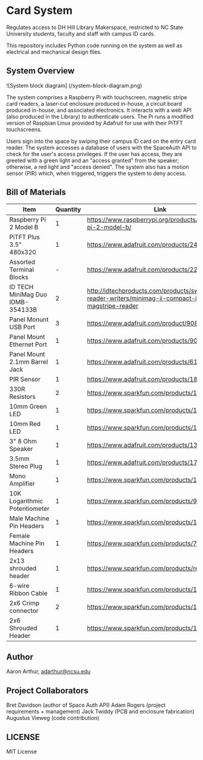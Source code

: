 # Card System
Regulates access to DH Hill Library Makerspace, restricted to NC State University students, faculty and staff with campus ID cards. 

This repository includes Python code running on the system as well as electrical and mechanical design files.

## System Overview
![System block diagram]
(/system-block-diagram.png)

The system comprises a Raspberry Pi with touchscreen, magnetic stripe card readers, a laser-cut enclosure produced in-house, a circuit board produced in-house, and associated electronics. It interacts with a web API (also produced in the Library) to authenticate users. The Pi runs a modified version of Raspbian Linux provided by Adafruit for use with their PiTFT touchscreens.

Users sign into the space by swiping their campus ID card on the entry card reader. The system accesses a database of users with the SpaceAuth API to check for the user's access privileges. If the user has access, they are greeted with a green light and an "access granted" from the speaker; otherwise, a red light and "access denied". The system also has a motion sensor (PIR) which, when triggered, triggers the system to deny access.

## Bill of Materials
| Item  | Quantity  | Link  |
| ----- | --------- | ----- |
Raspberry Pi 2 Model B | 1 | https://www.raspberrypi.org/products/raspberry-pi-2-model-b/
PiTFT Plus 3.5" 480x320 | 1 | https://www.adafruit.com/products/2441
Assorted Terminal Blocks | - | https://www.adafruit.com/products/2234
ID TECH MiniMag Duo IDMB-354133B | 2 | http://idtechproducts.com/products/swipe-reader-writers/minimag-ii-compact-intelligent-magstripe-reader
Panel Monunt USB Port | 3 | https://www.adafruit.com/product/908
Panel Mount Ethernet Port | 1 | https://www.adafruit.com/products/909
Panel Mount 2.1mm Barrel Jack | 1 | https://www.adafruit.com/products/610
PIR Sensor | 1 | https://www.adafruit.com/products/189
330R Resistors | 2 | https://www.sparkfun.com/products/11507
10mm Green LED | 1 | https://www.sparkfun.com/products/10633
10mm Red LED | 1 | https://www.sparkfun.com/products/10632
3" 8 Ohm Speaker | 1 | https://www.adafruit.com/products/1313
3.5mm Stereo Plug | 1 | https://www.adafruit.com/products/1700
Mono Amplifier | 1 | https://www.sparkfun.com/products/11044
10K Logarithmic Potentiometer | 1 | https://www.sparkfun.com/products/9940
Male Machine Pin Headers | 1 | https://www.sparkfun.com/products/117
Female Machine Pin Headers | 1 | https://www.sparkfun.com/products/743
2x13 shrouded header | 1 | https://www.sparkfun.com/products/retired/11490
6-wire Ribbon Cable | 1 | https://www.sparkfun.com/products/10651
2x6 Crimp connector | 2 | https://www.sparkfun.com/products/10651
2x6 Shrouded Header | 1 | https://www.sparkfun.com/products/10877


## Author
Aaron Arthur, adarthur@ncsu.edu

## Project Collaborators
Bret Davidson  (author of Space Auth API)
Adam Rogers (project requirements + management)
Jack Twiddy (PCB and enclosure fabrication)
Augustus Vieweg (code contribution)

## LICENSE
MIT License
